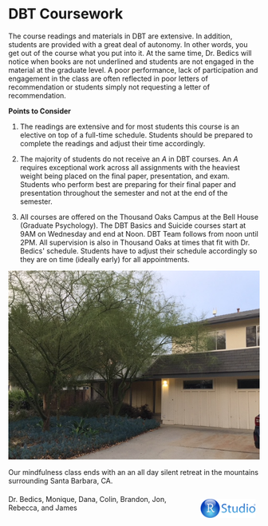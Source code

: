 # DBT Coursework

The course readings and materials in DBT are extensive.  In addition, students are provided with a great deal of autonomy.  In other words, you get out of the course what you put into it.  At the same time, Dr. Bedics will notice when books are not underlined and students are not engaged in the material at the graduate level.  A poor performance, lack of participation and engagement in the class are often reflected in poor letters of recommendation or students simply not requesting a letter of recommendation. 

**Points to Consider**

1. The readings are extensive and for most students this course is an elective on top of a full-time schedule. Students should be prepared to complete the readings and adjust their time accordingly.  

2. The majority of students do not receive an _A_ in DBT courses.  An _A_ requires exceptional work across all assignments with the heaviest weight being placed on the final paper, presentation, and exam.  Students who perform best are preparing for their final paper and presentation throughout the semester and not at the end of the semester.

3. All courses are offered on the Thousand Oaks Campus at the Bell House (Graduate Psychology).  The DBT Basics and Suicide courses start at 9AM on Wednesday and end at Noon.  DBT Team follows from noon until 2PM. All supervision is also in Thousand Oaks at times that fit with Dr. Bedics' schedule.  Students have to adjust their schedule accordingly so they are on time (ideally early) for all appointments.  


![The Bell House - Graduate Psychology](images/bh.png)

Our mindfulness class ends with an an all day silent retreat in the mountains surrounding Santa Barbara, CA.


<h4 align="right"><img src="https://raw.githubusercontent.com/CLU-MSCP/bedics/master/public/RStudio-Logo-Blue-Gradient.png" alt="DC" align="right" style="width: 22%; height: 22%; margin:8px"></h4>

Dr. Bedics, Monique, Dana, Colin, Brandon, Jon, Rebecca, and James





